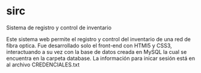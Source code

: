 # sirc
Sistema de registro y control de inventario

Este sistema web permite el registro y control del inventario de una red de fibra optica. Fue desarrollado solo el front-end con HTMl5 y CSS3, interactuando a su vez con la base de datos creada en MySQL la cual se encuentra en la carpeta database. La información para inicar sesión está en al archivo CREDENCIALES.txt  
